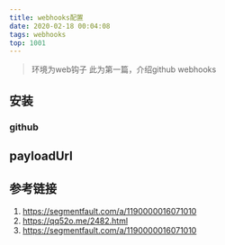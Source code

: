 ```yaml
---
title: webhooks配置
date: 2020-02-18 00:04:08
tags: webhooks
top: 1001
---
```


> 环境为web钩子
> 此为第一篇，介绍github webhooks

 <!-- more -->

## 安装
### github

## payloadUrl
## 	参考链接
1. https://segmentfault.com/a/1190000016071010
2. https://qq52o.me/2482.html
3. https://segmentfault.com/a/1190000016071010
